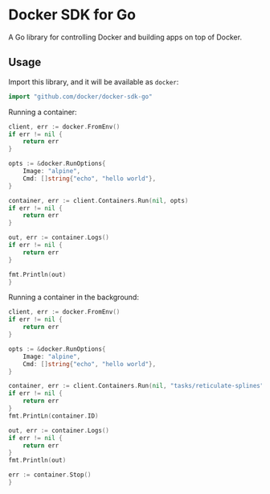 # Docker SDK for Go

A Go library for controlling Docker and building apps on top of Docker.

## Usage

Import this library, and it will be available as `docker`:

```go
import "github.com/docker/docker-sdk-go"
```

Running a container:

```go
client, err := docker.FromEnv()
if err != nil {
    return err
}

opts := &docker.RunOptions{
    Image: "alpine",
    Cmd: []string{"echo", "hello world"},
}

container, err := client.Containers.Run(nil, opts)
if err != nil {
    return err
}

out, err := container.Logs()
if err != nil {
    return err
}

fmt.Println(out)
}
```

Running a container in the background:

```go
client, err := docker.FromEnv()
if err != nil {
    return err
}

opts := &docker.RunOptions{
    Image: "alpine",
    Cmd: []string{"echo", "hello world"},
}

container, err := client.Containers.Run(nil, "tasks/reticulate-splines")
if err != nil {
    return err
}
fmt.PrintLn(container.ID)

out, err := container.Logs()
if err != nil {
    return err
}
fmt.Println(out)

err := container.Stop()
}
```

